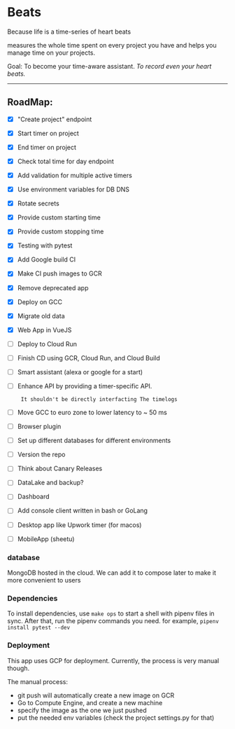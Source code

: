 # Beats
Because life is a time-series of heart beats

measures the whole time spent on every project you have and helps you manage time on your projects.

Goal: To become your time-aware assistant. *To record even your heart beats.*

---

## RoadMap:
- [x] "Create project" endpoint
- [x] Start timer on project
- [x] End timer on project
- [x] Check total time for day endpoint
- [x] Add validation for multiple active timers
- [x] Use environment variables for DB DNS
- [x] Rotate secrets
- [x] Provide custom starting time
- [x] Provide custom stopping time
- [x] Testing with pytest
- [x] Add Google build CI
- [x] Make CI push images to GCR
- [x] Remove deprecated app
- [x] Deploy on GCC
- [x] Migrate old data
- [x] Web App in VueJS
- [ ] Deploy to Cloud Run
- [ ] Finish CD using GCR, Cloud Run, and Cloud Build
- [ ] Smart assistant (alexa or google for a start)
- [ ] Enhance API by providing a timer-specific API.
        
       It shouldn't be directly interfacting The timelogs
- [ ] Move GCC to euro zone to lower latency to ~ 50 ms
- [ ] Browser plugin
- [ ] Set up different databases for different environments

- [ ] Version the repo
- [ ] Think about Canary Releases
- [ ] DataLake and backup?
- [ ] Dashboard
- [ ] Add console client written in bash or GoLang
- [ ] Desktop app like Upwork timer (for macos)
- [ ] MobileApp (sheetu)

### database
MongoDB hosted in the cloud. 
We can add it to compose later to make it more convenient to users


### Dependencies
To install dependencies, use `make ops` to start a shell with pipenv files in sync.
After that, run the pipenv commands you need. for example, `pipenv install pytest --dev`


### Deployment
This app uses GCP for deployment.
Currently, the process is very manual though.

The manual process:
- git push will automatically create a new image on GCR
- Go to Compute Engine, and create a new machine 
- specify the image as the one we just pushed
- put the needed env variables (check the project settings.py for that)
